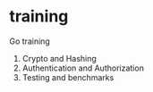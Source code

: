 # training
Go training
1. Crypto and Hashing
2. Authentication and Authorization
3. Testing and benchmarks
